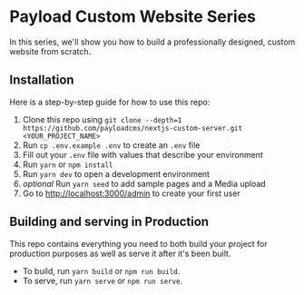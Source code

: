 # Payload Custom Website Series

In this series, we'll show you how to build a professionally designed, custom website from scratch.

## Installation

Here is a step-by-step guide for how to use this repo:

1. Clone this repo using `git clone --depth=1 https://github.com/payloadcms/nextjs-custom-server.git <YOUR_PROJECT_NAME>`
1. Run `cp .env.example .env` to create an `.env` file
1. Fill out your `.env` file with values that describe your environment
1. Run `yarn` or `npm install`
1. Run `yarn dev` to open a development environment
1. *optional* Run `yarn seed` to add sample pages and a Media upload
1. Go to [http://localhost:3000/admin](http://localhost:3000/admin) to create your first user

## Building and serving in Production

This repo contains everything you need to both build your project for production purposes as well as serve it after it's been built.

- To build, run `yarn build` or `npm run build`.
- To serve, run `yarn serve` or `npm run serve`.
